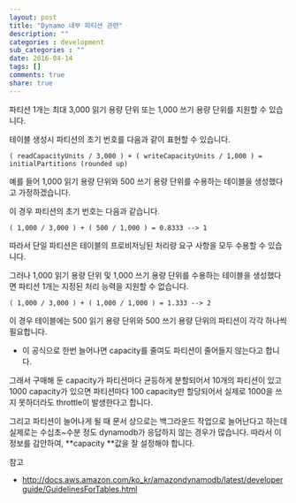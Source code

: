```yaml
---
layout: post
title: "Dynamo 내부 파티션 관련"
description: ""
categories : development
sub_categories : ""
date: 2016-04-14
tags: []
comments: true
share: true
---
```


파티션 1개는 최대 3,000 읽기 용량 단위 또는 1,000 쓰기 용량 단위를 지원할 수 있습니다.

테이블 생성시 파티션의 초기 번호를 다음과 같이 표현할 수 있습니다.

    ( readCapacityUnits / 3,000 ) + ( writeCapacityUnits / 1,000 ) = initialPartitions (rounded up)

  

예를 들어 1,000 읽기 용량 단위와 500 쓰기 용량 단위를 수용하는 테이블을 생성했다고 가정하겠습니다.

이 경우 파티션의 초기 번호는 다음과 같습니다.

  

    ( 1,000 / 3,000 ) + ( 500 / 1,000 ) = 0.8333 --> 1

  

따라서 단일 파티션은 테이블의 프로비저닝된 처리량 요구 사항을 모두 수용할 수 있습니다.

그러나 1,000 읽기 용량 단위 및 1,000 쓰기 용량 단위를 수용하는 테이블을 생성했다면 파티션 1개는 지정된 처리 능력을 지원할 수
없습니다.

  

    ( 1,000 / 3,000 ) + ( 1,000 / 1,000 ) = 1.333 --> 2

이 경우 테이블에는 500 읽기 용량 단위와 500 쓰기 용량 단위의 파티션이 각각 하나씩 필요합니다.

  

* 이 공식으로 한번 늘어나면 capacity를 줄여도 파티션이 줄어들지 않는다고 합니다.

그래서 구매해 둔 capacity가 파티션마다 균등하게 분할되어서 10개의 파티션이 있고 1000 capacity가 있으면 파티션마다 100
capacity만 할당되어서 실제로 1000을 쓰지 못하더라도 throttle이 발생한다고 합니다.

그리고 파티션이 늘어나게 될 때 문서 상으로는 백그라운드 작업으로 늘어난다고 하는데 실제로는 수십초~수분 정도 dynamodb가 응답하지
않는 경우가 많습니다. 따라서 이 정보를 감안하여, **capacity **값을 잘 설정해야 합니다.

  

참고

  * http://docs.aws.amazon.com/ko_kr/amazondynamodb/latest/developerguide/GuidelinesForTables.html

  

